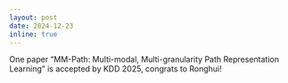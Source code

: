 ```yaml
---
layout: post
date: 2024-12-23
inline: true
---
```


One paper “MM-Path: Multi-modal, Multi-granularity Path Representation Learning” is accepted by KDD 2025, congrats to Ronghui!